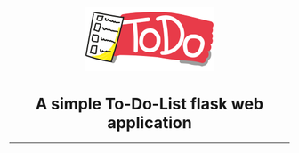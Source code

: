 <p align="center"><img src="/static/logo02.png"></p>

<h1 align="center"> A simple To-Do-List flask web application</h1>

---
